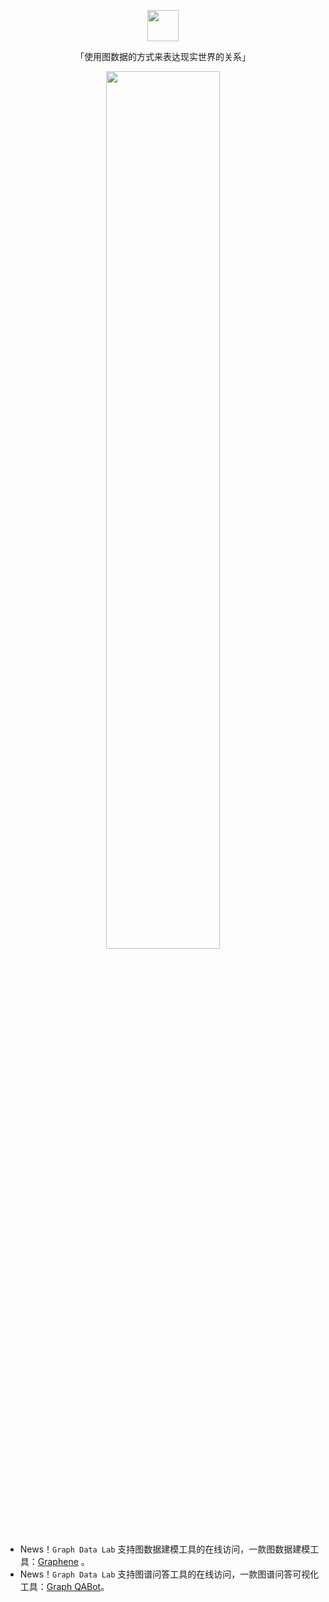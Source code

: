 <p align="center">
  <a href="https://github.com/ongdb-contrib">
    <img width="50" src="https://avatars.githubusercontent.com/u/64450028?s=400&u=75149b360a6ba3a6a9e564ed029de6fe678ba728&v=4">
  </a>
</p>

<p align="center">「使用图数据的方式来表达现实世界的关系」</p>

<p align="center">
  <a href="https://github.com/ongdb-contrib">
    <img width="60%" src="https://dist.neo4j.com/wp-content/uploads/20220112170956/data-science-1.gif">
  </a>
</p>

- News！`Graph Data Lab` 支持图数据建模工具的在线访问，一款图数据建模工具：[Graphene](https://ongdb-contrib.github.io/graphene/app/) 。
- News！`Graph Data Lab` 支持图谱问答工具的在线访问，一款图谱问答可视化工具：[Graph QABot](https://ongdb-contrib.github.io/graph-qabot)。
